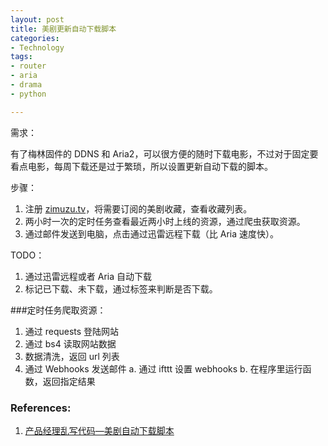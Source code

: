 ```yaml
---
layout: post
title: 美剧更新自动下载脚本
categories: 
- Technology
tags:
- router
- aria
- drama
- python

---
```


需求：

有了梅林固件的 DDNS 和 Aria2，可以很方便的随时下载电影，不过对于固定要看点电影，每周下载还是过于繁琐，所以设置更新自动下载的脚本。 

<!--more-->

步骤：

1. 注册 [zimuzu.tv](http://www.zimuzu.tv/)，将需要订阅的美剧收藏，查看收藏列表。
2. 两小时一次的定时任务查看最近两小时上线的资源，通过爬虫获取资源。
3. 通过邮件发送到电脑，点击通过迅雷远程下载（比 Aria 速度快）。

TODO：
1. 通过迅雷远程或者 Aria 自动下载
2. 标记已下载、未下载，通过标签来判断是否下载。

###定时任务爬取资源：

1. 通过 requests 登陆网站
2. 通过 bs4 读取网站数据
3. 数据清洗，返回 url 列表
4. 通过 Webhooks 发送邮件
    a. 通过 ifttt 设置 webhooks
    b. 在程序里运行函数，返回指定结果



### References:
1. [产品经理乱写代码—美剧自动下载脚本](https://zhuanlan.zhihu.com/p/28561414)
